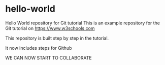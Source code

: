 # hello-world

Hello World repository for Git tutorial
This is an example repository for the Git tutorial on https://www.w3schools.com

This repository is built step by step in the tutorial.

It now includes steps for Github

WE CAN NOW START TO COLLABORATE

